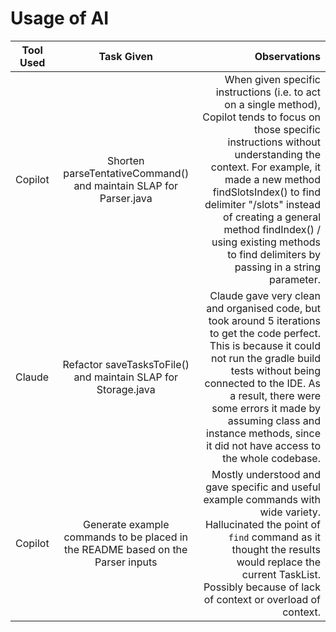 # Usage of AI

| Tool Used | Task Given | Observations |
|---|:---:|---:|
| Copilot | Shorten parseTentativeCommand() and maintain SLAP for Parser.java | When given specific instructions (i.e. to act on a single method), Copilot tends to focus on those specific instructions without understanding the context. For example, it made a new method findSlotsIndex() to find delimiter "/slots" instead of creating a general method findIndex() / using existing methods to find delimiters by passing in a string parameter. |
| Claude | Refactor saveTasksToFile() and maintain SLAP for Storage.java | Claude gave very clean and organised code, but took around 5 iterations to get the code perfect. This is because it could not run the gradle build tests without being connected to the IDE. As a result, there were some errors it made by assuming class and instance methods, since it did not have access to the whole codebase. |
| Copilot | Generate example commands to be placed in the README based on the Parser inputs | Mostly understood and gave specific and useful example commands with wide variety. Hallucinated the point of `find` command as it thought the results would replace the current TaskList. Possibly because of lack of context or overload of context. |
